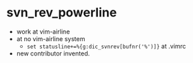 # svn_rev_powerline

* work at vim-airline
* at no vim-airline system
  * `set statusline+=%{g:dic_svnrev[bufnr('%')]}` at .vimrc
* new contributor invented.
